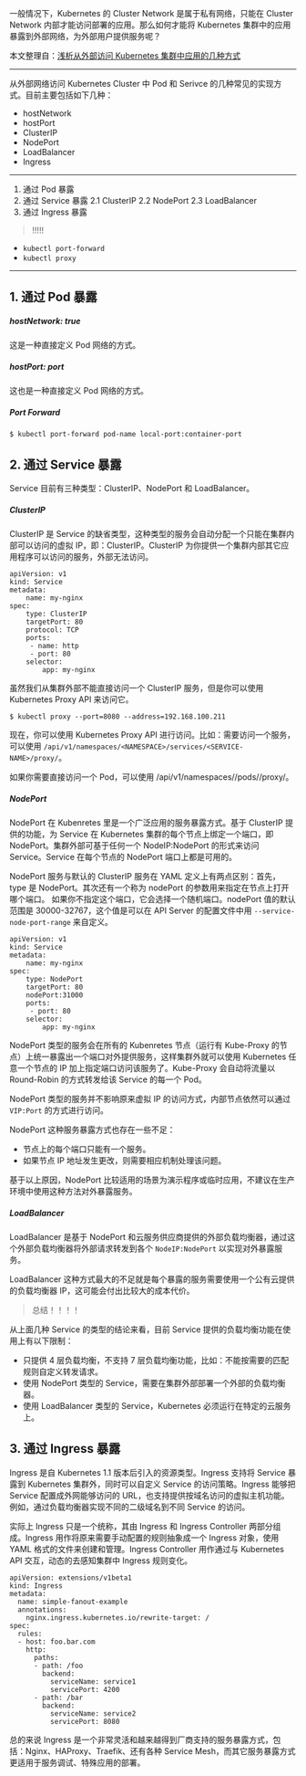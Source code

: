一般情况下，Kubernetes 的 Cluster Network 是属于私有网络，只能在 Cluster Network 内部才能访问部署的应用。那么如何才能将 Kubernetes 集群中的应用暴露到外部网络，为外部用户提供服务呢？

本文整理自：[浅析从外部访问 Kubernetes 集群中应用的几种方式](https://mp.weixin.qq.com/s/jynmVN3xXnZrAxM_gN8ohQ)

---

从外部网络访问 Kubernetes Cluster 中 Pod 和 Serivce 的几种常见的实现方式。目前主要包括如下几种：

* hostNetwork
* hostPort
* ClusterIP
* NodePort
* LoadBalancer
* Ingress

---

1. 通过 Pod 暴露
2. 通过 Service 暴露
    2.1 ClusterIP
    2.2 NodePort
    2.3 LoadBalancer
3. 通过 Ingress 暴露


> !!!!!
* `kubectl port-forward`
* `kubectl proxy`

---

## 1. 通过 Pod 暴露

##### hostNetwork: true
这是一种直接定义 Pod 网络的方式。
##### hostPort: port
这也是一种直接定义 Pod 网络的方式。
##### Port Forward

`$ kubectl port-forward pod-name local-port:container-port`

## 2. 通过 Service 暴露

Service 目前有三种类型：ClusterIP、NodePort 和 LoadBalancer。

##### ClusterIP
ClusterIP 是 Service 的缺省类型，这种类型的服务会自动分配一个只能在集群内部可以访问的虚拟 IP，即：ClusterIP。ClusterIP 为你提供一个集群内部其它应用程序可以访问的服务，外部无法访问。

```
apiVersion: v1
kind: Service
metadata:
    name: my-nginx
spec:
    type: ClusterIP
    targetPort: 80
    protocol: TCP
    ports:
     - name: http
     - port: 80
    selector:
        app: my-nginx
```

虽然我们从集群外部不能直接访问一个 ClusterIP 服务，但是你可以使用 Kubernetes Proxy API 来访问它。

```
$ kubectl proxy --port=8080 --address=192.168.100.211
```

现在，你可以使用 Kubernetes Proxy API 进行访问。比如：需要访问一个服务，可以使用 `/api/v1/namespaces/<NAMESPACE>/services/<SERVICE-NAME>/proxy/`。

如果你需要直接访问一个 Pod，可以使用 /api/v1/namespaces/<NAMESPACE>/pods/<POD-NAME>/proxy/。

##### NodePort
NodePort 在 Kubenretes 里是一个广泛应用的服务暴露方式。基于 ClusterIP 提供的功能，为 Service 在 Kubernetes 集群的每个节点上绑定一个端口，即 NodePort。集群外部可基于任何一个 NodeIP:NodePort 的形式来访问 Service。Service 在每个节点的 NodePort 端口上都是可用的。

NodePort 服务与默认的 ClusterIP 服务在 YAML 定义上有两点区别：首先，type 是 NodePort。其次还有一个称为 nodePort 的参数用来指定在节点上打开哪个端口。 如果你不指定这个端口，它会选择一个随机端口。nodePort 值的默认范围是 30000-32767，这个值是可以在 API Server 的配置文件中用 `--service-node-port-range` 来自定义。

```
apiVersion: v1
kind: Service
metadata:
    name: my-nginx
spec:
    type: NodePort
    targetPort: 80
    nodePort:31000
    ports:
     - port: 80
    selector:
        app: my-nginx
```

NodePort 类型的服务会在所有的 Kubenretes 节点（运行有 Kube-Proxy 的节点）上统一暴露出一个端口对外提供服务，这样集群外就可以使用 Kubernetes 任意一个节点的 IP 加上指定端口访问该服务了。Kube-Proxy 会自动将流量以 Round-Robin 的方式转发给该 Service 的每一个 Pod。

NodePort 类型的服务并不影响原来虚拟 IP 的访问方式，内部节点依然可以通过 `VIP:Port` 的方式进行访问。

NodePort 这种服务暴露方式也存在一些不足：
* 节点上的每个端口只能有一个服务。
* 如果节点 IP 地址发生更改，则需要相应机制处理该问题。

基于以上原因，NodePort 比较适用的场景为演示程序或临时应用，不建议在生产环境中使用这种方法对外暴露服务。

##### LoadBalancer
LoadBalancer 是基于 NodePort 和云服务供应商提供的外部负载均衡器，通过这个外部负载均衡器将外部请求转发到各个 `NodeIP:NodePort` 以实现对外暴露服务。

LoadBalancer 这种方式最大的不足就是每个暴露的服务需要使用一个公有云提供的负载均衡器 IP，这可能会付出比较大的成本代价。

> 总结！！！！

从上面几种 Service 的类型的结论来看，目前 Service 提供的负载均衡功能在使用上有以下限制：

* 只提供 4 层负载均衡，不支持 7 层负载均衡功能，比如：不能按需要的匹配规则自定义转发请求。
* 使用 NodePort 类型的 Service，需要在集群外部部署一个外部的负载均衡器。
* 使用 LoadBalancer 类型的 Service，Kubernetes 必须运行在特定的云服务上。


## 3. 通过 Ingress 暴露

Ingress 是自 Kubernetes 1.1 版本后引入的资源类型。Ingress 支持将 Service 暴露到 Kubernetes 集群外，同时可以自定义 Service 的访问策略。Ingress 能够把 Service 配置成外网能够访问的 URL，也支持提供按域名访问的虚拟主机功能。例如，通过负载均衡器实现不同的二级域名到不同 Service 的访问。

实际上 Ingress 只是一个统称，其由 Ingress 和 Ingress Controller 两部分组成。Ingress 用作将原来需要手动配置的规则抽象成一个 Ingress 对象，使用 YAML 格式的文件来创建和管理。Ingress Controller 用作通过与 Kubernetes API 交互，动态的去感知集群中 Ingress 规则变化。

```
apiVersion: extensions/v1beta1
kind: Ingress
metadata:
  name: simple-fanout-example
  annotations:
    nginx.ingress.kubernetes.io/rewrite-target: /
spec:
  rules:
  - host: foo.bar.com
    http:
      paths:
      - path: /foo
        backend:
          serviceName: service1
          servicePort: 4200
      - path: /bar
        backend:
          serviceName: service2
          servicePort: 8080
```

总的来说 Ingress 是一个非常灵活和越来越得到厂商支持的服务暴露方式，包括：Nginx、HAProxy、Traefik、还有各种 Service Mesh，而其它服务暴露方式更适用于服务调试、特殊应用的部署。

